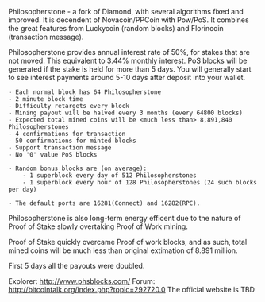 Philosopherstone - a fork of Diamond, with several algorithms fixed and improved. It is decendent of Novacoin/PPCoin with Pow/PoS. It combines the great features from Luckycoin (random blocks) and Florincoin (transaction message). 


Philosopherstone provides annual interest rate of 50%, for stakes that are not moved. This equivalent to 3.44% monthly interest. PoS blocks will be generated if the stake is held for more than 5 days. You will generally start to see interest payments around 5-10 days after deposit into your wallet.

	- Each normal block has 64 Philosopherstone
	- 2 minute block time
	- Difficulty retargets every block 
	- Mining payout will be halved every 3 months (every 64800 blocks)
	- Expected total mined coins will be <much less than> 8,891,840 Philosopherstones
	- 4 confirmations for transaction
	- 50 confirmations for minted blocks
	- Support transaction message
	- No '0' value PoS blocks

	- Random bonus blocks are (on average):
		- 1 superblock every day of 512 Philosopherstones 
		- 1 superblock every hour of 128 Philosopherstones (24 such blocks per day)

	- The default ports are 16281(Connect) and 16282(RPC).

Philosopherstone is also long-term energy efficent due to the nature of Proof of Stake slowly overtaking Proof of Work mining.

Proof of Stake quickly overcame Proof of work blocks, and as such, total mined coins will be much less than original extimation of 8.891 million.

First 5 days all the payouts were doubled.

Explorer: http://www.phsblocks.com/
Forum: http://bitcointalk.org/index.php?topic=292720.0
The official website is TBD
